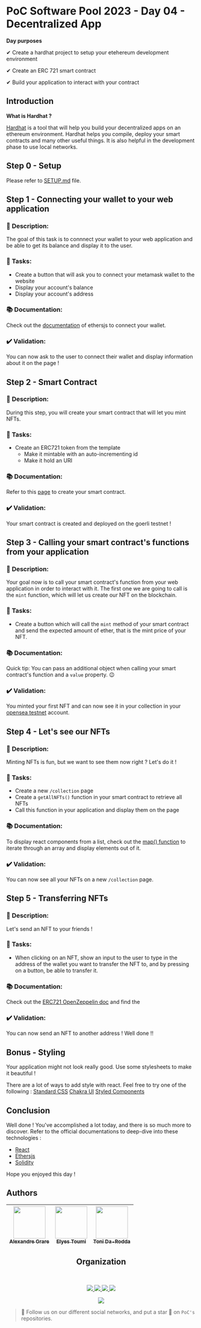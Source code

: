 # PoC Software Pool 2023 - Day 04 - Decentralized App

**Day purposes**

✔ Create a hardhat project to setup your etehereum development environment

✔ Create an ERC 721 smart contract

✔ Build your application to interact with your contract


## Introduction

**What is Hardhat ?**

[Hardhat](https://hardhat.org) is a tool that will help you build your decentralized apps on an ethereum environment. Hardhat helps you compile, deploy your smart contracts and many other useful things. It is also helpful in the development phase to use local networks.

## Step 0 - Setup

Please refer to [SETUP.md](SETUP.md) file.



## Step 1 - Connecting your wallet to your web application

### 📑 **Description**:

The goal of this task is to connnect your wallet to your web application and be able to get its balance and display it to the user.

### 📌 **Tasks**:

- Create a button that will ask you to connect your metamask wallet to the website
- Display your account's balance
- Display your account's address

### 📚 **Documentation**:

Check out the [documentation](https://docs.ethers.org/v5/getting-started/#getting-started--connecting) of ethersjs to connect your wallet.

### ✔️ **Validation**:

You can now ask to the user to connect their wallet and display information about it on the page !



## Step 2 - Smart Contract

### 📑 **Description**:

During this step, you will create your smart contract that will let you mint NFTs.

### 📌 **Tasks**:

- Create an ERC721 token from the template
  - Make it mintable with an auto-incrementing id
  - Make it hold an URI

### 📚 **Documentation**:

Refer to this [page](https://www.openzeppelin.com/contracts) to create your smart contract.

### ✔️ **Validation**:

Your smart contract is created and deployed on the goerli testnet !



## Step 3 - Calling your smart contract's functions from your application

### 📑 **Description**:

Your goal now is to call your smart contract's function from your web application in order to interact with it.
The first one we are going to call is the `mint` function, which will let us create our NFT on the blockchain.

### 📌 **Tasks**:

- Create a button which will call the `mint` method of your smart contract and send the expected amount of ether, that is the mint price of your NFT.

### 📚 **Documentation**:

Quick tip: You can pass an additional object when calling your smart contract's function and a `value` property. 😉

### ✔️ **Validation**:

You minted your first NFT and can now see it in your collection in your [opensea testnet](https://testnets.opensea.io/account) account.



## Step 4 - Let's see our NFTs

### 📑 **Description**:

Minting NFTs is fun, but we want to see them now right ? Let's do it !

### 📌 **Tasks**:

- Create a new `/collection` page
- Create a `getAllNFTs()` function in your smart contract to retrieve all NFTs
- Call this function in your application and display them on the page

### 📚 **Documentation**:

To display react components from a list, check out the [map() function](https://reactjs.org/docs/lists-and-keys.html#embedding-map-in-jsx) to iterate through an array and display elements out of it.

### ✔️ **Validation**:

You can now see all your NFTs on a new `/collection` page.



## Step 5 - Transferring NFTs

### 📑 **Description**:

Let's send an NFT to your friends !

### 📌 **Tasks**:

- When clicking on an NFT, show an input to the user to type in the address of the wallet you want to transfer the NFT to, and by pressing on a button, be able to transfer it.

### 📚 **Documentation**:

Check out the [ERC721 OpenZeppelin doc](https://docs.openzeppelin.com/contracts/2.x/api/token/erc721) and find the 

### ✔️ **Validation**:

You can now send an NFT to another address ! Well done !!




## Bonus - Styling

Your application might not look really good. Use some stylesheets to make it beautiful !

There are a lot of ways to add style with react. Feel free to try one of the following :
[Standard CSS](https://developer.mozilla.org/en-US/docs/Web/CSS)
[Chakra UI](https://chakra-ui.com/)
[Styled Components](https://styled-components.com/)


## Conclusion

Well done ! You've accomplished a lot today, and there is so much more to discover.
Refer to the official documentations to deep-dive into these technologies :
  - [React](https://reactjs.org/docs/getting-started.html)
  - [Ethersjs](https://docs.ethers.org/v5/)
  - [Solidity](https://docs.soliditylang.org/en/v0.8.17/)

Hope you enjoyed this day !

## Authors

| [<img src="https://github.com/alexandregrare.png?size=85" width=85><br><sub>Alexandre Grare</sub>](https://github.com/alexandregrare) | [<img src="https://github.com/Toumi-Elyes.png?size=85" width=85><br><sub>Elyes Toumi</sub>](https://github.com/Toumi-Elyes) | [<img src="https://github.com/tonida-rodda.png?size=85" width=85><br><sub>Toni Da-Rodda</sub>](https://github.com/tonida-rodda) |
| :---: | :---: | :---: |

<h2 align=center>
Organization
</h2>
<br/>
<p align='center'>
    <a href="https://www.linkedin.com/company/pocinnovation/mycompany/">
        <img src="https://img.shields.io/badge/LinkedIn-0077B5?style=for-the-badge&logo=linkedin&logoColor=white">
    </a>
    <a href="https://www.instagram.com/pocinnovation/">
        <img src="https://img.shields.io/badge/Instagram-E4405F?style=for-the-badge&logo=instagram&logoColor=white">
    </a>
    <a href="https://twitter.com/PoCInnovation">
        <img src="https://img.shields.io/badge/Twitter-1DA1F2?style=for-the-badge&logo=twitter&logoColor=white">
    </a>
    <a href="https://discord.com/invite/Yqq2ADGDS7">
        <img src="https://img.shields.io/badge/Discord-7289DA?style=for-the-badge&logo=discord&logoColor=white">
    </a>
</p>
<p align=center>
    <a href="https://www.poc-innovation.fr/">
        <img src="https://img.shields.io/badge/WebSite-1a2b6d?style=for-the-badge&logo=GitHub Sponsors&logoColor=white">
    </a>
</p>

> 🚀 Follow us on our different social networks, and put a star 🌟 on `PoC's` repositories.
